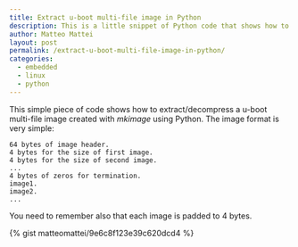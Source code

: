 ```yaml
---
title: Extract u-boot multi-file image in Python
description: This is a little snippet of Python code that shows how to extract images from multi-file u-boot image
author: Matteo Mattei
layout: post
permalink: /extract-u-boot-multi-file-image-in-python/
categories:
  - embedded
  - linux
  - python
---
```

This simple piece of code shows how to extract/decompress a u-boot multi-file image created with *mkimage* using Python. The image format is very simple:

```
64 bytes of image header.
4 bytes for the size of first image.
4 bytes for the size of second image.
...
4 bytes of zeros for termination.
image1.
image2.
...
```

You need to remember also that each image is padded to 4 bytes.

{% gist matteomattei/9e6c8f123e39c620dcd4 %}
